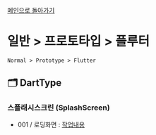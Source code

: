 
[메인으로 돌아가기](/README.md)

# 일반 > 프로토타입 > 플루터 
```
Normal > Prototype > Flutter
```

## :card_index_dividers: DartType
### 스플래시스크린 (SplashScreen)
- 001 / 로딩화면 : [작업내용](/Normal-Prototype-Flutter/DartType-SplashScreen-001.md)

